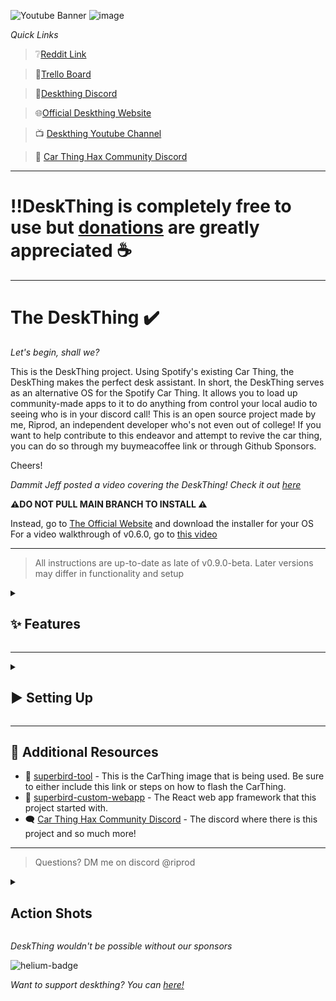 ![Youtube Banner](https://github.com/user-attachments/assets/78aa432b-e86e-4945-9b57-931a7ae5c5cb)
![image](https://github.com/user-attachments/assets/4f4ee062-14df-49df-968a-d196746ef80f)

*Quick Links*
 > ❔[Reddit Link](https://reddit.com/r/DeskThing)

 > 📃[Trello Board](https://trello.com/b/6v0paxqV/deskthing)

 > 💬[Deskthing Discord](https://discord.gg/uNS3dhj46D)

 > 🌐[Official Deskthing Website](https://deskthing.app)

 > 📺 [Deskthing Youtube Channel](https://www.youtube.com/@DeskThing)
 
 > 💬 [Car Thing Hax Community Discord](https://discord.carth.ing/)

---
# ‼️DeskThing is completely free to use but [donations](https://deskthing.app/support) are greatly appreciated ☕

---

# The DeskThing ✔️

*Let's begin, shall we?*

This is the DeskThing project. Using Spotify's existing Car Thing, the DeskThing makes the perfect desk assistant. In short, the DeskThing serves as an alternative OS for the Spotify Car Thing. It allows you to load up community-made apps to it to do anything from control your local audio to seeing who is in your discord call! This is an open source project made by me, Riprod, an independent developer who's not even out of college! If you want to help contribute to this endeavor and attempt to revive the car thing, you can do so through my buymeacoffee link or through Github Sponsors.

Cheers!

*Dammit Jeff posted a video covering the DeskThing! Check it out [here](https://youtu.be/vQVuGeoqyUc?si=80bZQEFqH__qxppf&t=416)*

**⚠️DO NOT PULL MAIN BRANCH TO INSTALL ⚠️**

Instead, go to [The Official Website](https://deskthing.app/) and download the installer for your OS
For a video walkthrough of v0.6.0, go to [this video]([https://youtu.be/nC65O1nP-pk?si=dxUEF6wyzLI2Z72U](https://www.youtube.com/watch?v=iW2biAnq0n8))


---
> All instructions are up-to-date as late of v0.9.0-beta. Later versions may differ in functionality and setup
<details>
   <summary><h2>✨ Features</h2></summary>

<img src="readme_images/bar.svg" style="width: 100%;" alt="Click to see the source">

The DeskThing is a simple CarThing Chromium-based website that can communicate with a Desktop APP on your computer. The CarThing can:

Note: Not all of these are updated and are pending a revision. This is new as of v0.7.0

## Features
- ### All In One Package 📦
   - [X] Download apps directly from the Desktop App
   - [X] Manage and update the Car Thing's display
   - [X] Probably more - just check it out already

- ### Configurable Controls ⚙️
   - [X] Make any button do any function!
   - [X] Control audio with the top buttons, front buttons, back buttons, really whatever you want!
   - [X] Modify them from the Desktop UI
   - [X] Add more directly from apps! (Basically, you can do anything)
<img width="1369" height="874" alt="image" src="https://github.com/user-attachments/assets/5afb8396-d536-43ed-9a58-2bf9ae4ddc37" />
*The deskthing mappings page - will be updated in v0.12*

## App Highlights (View the rest on the [deskthing website](https://deskthing.app/apps) or in the app store in deskthing)
<img width="1108" height="687" alt="image" src="https://github.com/user-attachments/assets/66e7e296-e2fe-4306-af1a-7cf59c88f9f3" />


- ### Spotify Integration 🎧
   - [X] Show currently listening (Album, Artist, Song name, album art)
   - [X] Control Spotify (Skip, pause, play, rewind, shuffle, repeat)
   - [X] Supports Podcasts too!
   - [X] Set Audio Output Source
<img width="4032" height="3024" alt="image" src="https://github.com/user-attachments/assets/26126fda-3b18-48c2-b223-bfbb80a655bb" />
*[LyrThing](https://github.com/espeon/LyrThing/) community app showing spotify lyrics by Espeon*

- ### Local Audio Control 🎧
   - [X] Show currently listening (Album, Artist, Song name, album art)
   - [X] Control Any Playing Media (Skip, pause, play, rewind, shuffle, repeat)

- ### Custom Apps
<img width="615" height="478" alt="image" src="https://github.com/user-attachments/assets/20d32ba4-6c10-472c-ae2f-7365e10735c1" />

*Gif uploaded via the Image Viewer app* 
</details>

---

<details>
   <summary>
      <h2>▶️ Setting Up</h2>
   </summary>

<img src="readme_images/bar.svg" style="width: 100%;" alt="Click to see the source">

### Detailed Setup Instructions

Updating this ReadMe with the updated flashing / installation instructions was tedious and led to confusion

So now, it is contained inside an easy youtube video

https://www.youtube.com/watch?v=iW2biAnq0n8

</details>

---


## 📗 Additional Resources

- 🔧 [superbird-tool](https://github.com/Car-Thing-Hax-Community/superbird-tool) - This is the CarThing image that is being used. Be sure to either include this link or steps on how to flash the CarThing.
- 🐤 [superbird-custom-webapp](https://github.com/pajowu/superbird-custom-webapp/tree/main) - The React web app framework that this project started with.
- 🗨️ [Car Thing Hax Community Discord](https://discord.carth.ing/) - The discord where there is this project and so much more!


---


> Questions? DM me on discord @riprod

<details>
<summary>
 <h2>Action Shots</h2>
</summary>
 
![2024-11-03 14-52-17 2024-11-03 14_54_36](https://github.com/user-attachments/assets/6df2992d-198e-44e7-a1eb-fc51c0888ee9)
![2024-11-03_14-49-12 2024-11-03_14_51_33](https://github.com/user-attachments/assets/8fbf94b7-68c4-4000-88f7-c45ea3a027f5)
![2024-11-03_14-54-50 2024-11-03_14_56_07](https://github.com/user-attachments/assets/358dbd9f-9b8f-4f4a-b6b2-cc3427b53d2d)


</details>

*DeskThing wouldn't be possible without our sponsors*

![helium-badge](https://github.com/user-attachments/assets/f0256b3a-0a96-4ba9-ba8d-7c0a45aa0d68)

*Want to support deskthing? You can [here!](https://deskthing.app/support)*
